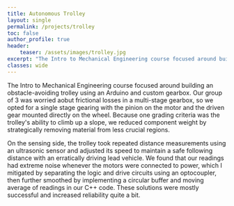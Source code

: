 ```yaml
---
title: Autonomous Trolley
layout: single
permalink: /projects/trolley
toc: false
author_profile: true
header:
    teaser: /assets/images/trolley.jpg
excerpt: "The Intro to Mechanical Engineering course focused around building an obstacle-avoiding trolley using an Arduino and custom gearbox, and custom lightweight chassis."
classes: wide
---
```

The Intro to Mechanical Engineering course focused around building an obstacle-avoiding trolley using an Arduino and custom gearbox. Our group of 3 was worried aobut frictional losses in a multi-stage gearbox, so we opted for a single stage gearing with the pinion on the motor and the driven gear mounted directly on the wheel. Because one grading criteria was the trolley's ability to climb up a slope, we reduced component weight by strategically removing material from less crucial regions.

On the sensing side, the trolley took repeated distance measurements using an ultrasonic sensor and adjusted its speed to maintain a safe following distance with an erratically driving lead vehicle. We found that our readings had extreme noise whenever the motors were connected to power, which I mitigated by separating the logic and drive circuits using an optocoupler, then further smoothed by implementing a circular buffer and moving average of readings in our C++ code. These solutions were mostly successful and increased reliability quite a bit.

